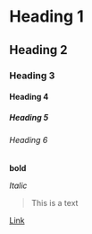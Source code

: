 # Heading 1
## Heading 2
### Heading 3
#### Heading 4
##### Heading 5
###### Heading 6

**bold**

*Italic*

> This is a text

[Link](https://github.com/awshweta?tab=repositories)
